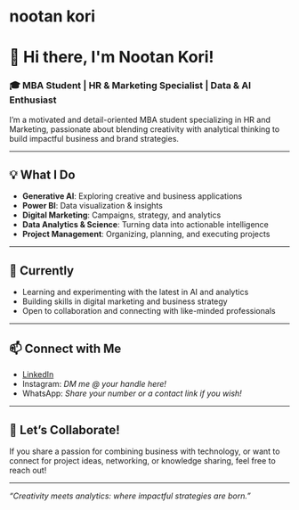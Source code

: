 # nootan kori
# 👋 Hi there, I'm Nootan Kori!

### 🎓 MBA Student | HR & Marketing Specialist | Data & AI Enthusiast

I’m a motivated and detail-oriented MBA student specializing in HR and Marketing, passionate about blending creativity with analytical thinking to build impactful business and brand strategies.

---

## 💡 What I Do
- **Generative AI**: Exploring creative and business applications
- **Power BI**: Data visualization & insights
- **Digital Marketing**: Campaigns, strategy, and analytics
- **Data Analytics & Science**: Turning data into actionable intelligence
- **Project Management**: Organizing, planning, and executing projects

---

## 🌱 Currently
- Learning and experimenting with the latest in AI and analytics
- Building skills in digital marketing and business strategy
- Open to collaboration and connecting with like-minded professionals

---

## 📫 Connect with Me
- [LinkedIn](https://www.linkedin.com/in/nootan-kori-7a0761268)
- Instagram: *DM me @ your handle here!*
- WhatsApp: *Share your number or a contact link if you wish!*

---

## 🚀 Let’s Collaborate!
If you share a passion for combining business with technology, or want to connect for project ideas, networking, or knowledge sharing, feel free to reach out!

---

*“Creativity meets analytics: where impactful strategies are born.”*
